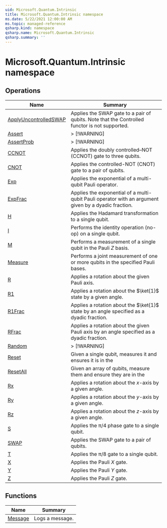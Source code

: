 ```yaml
---
uid: Microsoft.Quantum.Intrinsic
title: Microsoft.Quantum.Intrinsic namespace
ms.date: 5/22/2021 12:00:00 AM
ms.topic: managed-reference
qsharp.kind: namespace
qsharp.name: Microsoft.Quantum.Intrinsic
qsharp.summary: ''
---
```


# Microsoft.Quantum.Intrinsic namespace




<!-- summaries -->

## Operations

| Name | Summary |
|------|---------|
|[ApplyUncontrolledSWAP](xref:Microsoft.Quantum.Intrinsic.ApplyUncontrolledSWAP) |Applies the SWAP gate to a pair of qubits. Note that the Controlled functor is not supported. |
|[Assert](xref:Microsoft.Quantum.Intrinsic.Assert) |> [!WARNING] |
|[AssertProb](xref:Microsoft.Quantum.Intrinsic.AssertProb) |> [!WARNING] |
|[CCNOT](xref:Microsoft.Quantum.Intrinsic.CCNOT) |Applies the doubly controlled–NOT (CCNOT) gate to three qubits. |
|[CNOT](xref:Microsoft.Quantum.Intrinsic.CNOT) |Applies the controlled-NOT (CNOT) gate to a pair of qubits. |
|[Exp](xref:Microsoft.Quantum.Intrinsic.Exp) |Applies the exponential of a multi-qubit Pauli operator. |
|[ExpFrac](xref:Microsoft.Quantum.Intrinsic.ExpFrac) |Applies the exponential of a multi-qubit Pauli operator with an argument given by a dyadic fraction. |
|[H](xref:Microsoft.Quantum.Intrinsic.H) |Applies the Hadamard transformation to a single qubit. |
|[I](xref:Microsoft.Quantum.Intrinsic.I) |Performs the identity operation (no-op) on a single qubit. |
|[M](xref:Microsoft.Quantum.Intrinsic.M) |Performs a measurement of a single qubit in the Pauli $Z$ basis. |
|[Measure](xref:Microsoft.Quantum.Intrinsic.Measure) |Performs a joint measurement of one or more qubits in the specified Pauli bases. |
|[R](xref:Microsoft.Quantum.Intrinsic.R) |Applies a rotation about the given Pauli axis. |
|[R1](xref:Microsoft.Quantum.Intrinsic.R1) |Applies a rotation about the $\ket{1}$ state by a given angle. |
|[R1Frac](xref:Microsoft.Quantum.Intrinsic.R1Frac) |Applies a rotation about the $\ket{1}$ state by an angle specified as a dyadic fraction. |
|[RFrac](xref:Microsoft.Quantum.Intrinsic.RFrac) |Applies a rotation about the given Pauli axis by an angle specified as a dyadic fraction. |
|[Random](xref:Microsoft.Quantum.Intrinsic.Random) |> [!WARNING] |
|[Reset](xref:Microsoft.Quantum.Intrinsic.Reset) |Given a single qubit, measures it and ensures it is in the |0⟩ state such that it can be safely released. |
|[ResetAll](xref:Microsoft.Quantum.Intrinsic.ResetAll) |Given an array of qubits, measure them and ensure they are in the |0⟩ state such that they can be safely released. |
|[Rx](xref:Microsoft.Quantum.Intrinsic.Rx) |Applies a rotation about the $x$-axis by a given angle. |
|[Ry](xref:Microsoft.Quantum.Intrinsic.Ry) |Applies a rotation about the $y$-axis by a given angle. |
|[Rz](xref:Microsoft.Quantum.Intrinsic.Rz) |Applies a rotation about the $z$-axis by a given angle. |
|[S](xref:Microsoft.Quantum.Intrinsic.S) |Applies the π/4 phase gate to a single qubit. |
|[SWAP](xref:Microsoft.Quantum.Intrinsic.SWAP) |Applies the SWAP gate to a pair of qubits. |
|[T](xref:Microsoft.Quantum.Intrinsic.T) |Applies the π/8 gate to a single qubit. |
|[X](xref:Microsoft.Quantum.Intrinsic.X) |Applies the Pauli $X$ gate. |
|[Y](xref:Microsoft.Quantum.Intrinsic.Y) |Applies the Pauli $Y$ gate. |
|[Z](xref:Microsoft.Quantum.Intrinsic.Z) |Applies the Pauli $Z$ gate. |

## Functions

| Name | Summary |
|------|---------|
|[Message](xref:Microsoft.Quantum.Intrinsic.Message) |Logs a message. |

<!-- /summaries -->
